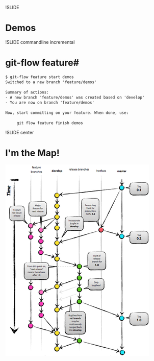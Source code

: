 !SLIDE 
# Demos #

!SLIDE commandline incremental
# git-flow feature#
    $ git-flow feature start demos
    Switched to a new branch 'feature/demos'

    Summary of actions:
    - A new branch 'feature/demos' was created based on 'develop'
    - You are now on branch 'feature/demos'

    Now, start committing on your feature. When done, use:

         git flow feature finish demos


!SLIDE center
# I'm the Map! #
![I'm the Map!](git_branching_model.png)
